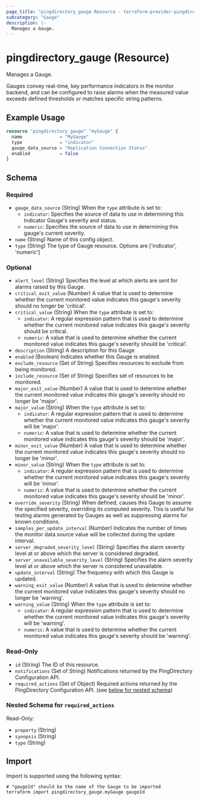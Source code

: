 ```yaml
---
page_title: "pingdirectory_gauge Resource - terraform-provider-pingdirectory"
subcategory: "Gauge"
description: |-
  Manages a Gauge.
---
```


# pingdirectory_gauge (Resource)

Manages a Gauge.

Gauges convey real-time, key performance indicators in the monitor backend, and can be configured to raise alarms when the measured value exceeds defined thresholds or matches specific string patterns.

## Example Usage

```terraform
resource "pingdirectory_gauge" "myGauge" {
  name              = "MyGauge"
  type              = "indicator"
  gauge_data_source = "Replication Connection Status"
  enabled           = false
}
```

<!-- schema generated by tfplugindocs -->
## Schema

### Required

- `gauge_data_source` (String) When the `type` attribute is set to:
  - `indicator`: Specifies the source of data to use in determining this Indicator Gauge's severity and status.
  - `numeric`: Specifies the source of data to use in determining this gauge's current severity.
- `name` (String) Name of this config object.
- `type` (String) The type of Gauge resource. Options are ['indicator', 'numeric']

### Optional

- `alert_level` (String) Specifies the level at which alerts are sent for alarms raised by this Gauge.
- `critical_exit_value` (Number) A value that is used to determine whether the current monitored value indicates this gauge's severity should no longer be 'critical'.
- `critical_value` (String) When the `type` attribute is set to:
  - `indicator`: A regular expression pattern that is used to determine whether the current monitored value indicates this gauge's severity should be critical.
  - `numeric`: A value that is used to determine whether the current monitored value indicates this gauge's severity should be 'critical'.
- `description` (String) A description for this Gauge
- `enabled` (Boolean) Indicates whether this Gauge is enabled.
- `exclude_resource` (Set of String) Specifies resources to exclude from being monitored.
- `include_resource` (Set of String) Specifies set of resources to be monitored.
- `major_exit_value` (Number) A value that is used to determine whether the current monitored value indicates this gauge's severity should no longer be 'major'.
- `major_value` (String) When the `type` attribute is set to:
  - `indicator`: A regular expression pattern that is used to determine whether the current monitored value indicates this gauge's severity will be 'major'.
  - `numeric`: A value that is used to determine whether the current monitored value indicates this gauge's severity should be 'major'.
- `minor_exit_value` (Number) A value that is used to determine whether the current monitored value indicates this gauge's severity should no longer be 'minor'.
- `minor_value` (String) When the `type` attribute is set to:
  - `indicator`: A regular expression pattern that is used to determine whether the current monitored value indicates this gauge's severity will be 'minor'.
  - `numeric`: A value that is used to determine whether the current monitored value indicates this gauge's severity should be 'minor'.
- `override_severity` (String) When defined, causes this Gauge to assume the specified severity, overriding its computed severity. This is useful for testing alarms generated by Gauges as well as suppressing alarms for known conditions.
- `samples_per_update_interval` (Number) Indicates the number of times the monitor data source value will be collected during the update interval.
- `server_degraded_severity_level` (String) Specifies the alarm severity level at or above which the server is considered degraded.
- `server_unavailable_severity_level` (String) Specifies the alarm severity level at or above which the server is considered unavailable.
- `update_interval` (String) The frequency with which this Gauge is updated.
- `warning_exit_value` (Number) A value that is used to determine whether the current monitored value indicates this gauge's severity should no longer be 'warning'.
- `warning_value` (String) When the `type` attribute is set to:
  - `indicator`: A regular expression pattern that is used to determine whether the current monitored value indicates this gauge's severity will be 'warning'.
  - `numeric`: A value that is used to determine whether the current monitored value indicates this gauge's severity should be 'warning'.

### Read-Only

- `id` (String) The ID of this resource.
- `notifications` (Set of String) Notifications returned by the PingDirectory Configuration API.
- `required_actions` (Set of Object) Required actions returned by the PingDirectory Configuration API. (see [below for nested schema](#nestedatt--required_actions))

<a id="nestedatt--required_actions"></a>
### Nested Schema for `required_actions`

Read-Only:

- `property` (String)
- `synopsis` (String)
- `type` (String)

## Import

Import is supported using the following syntax:

```shell
# "gaugeId" should be the name of the Gauge to be imported
terraform import pingdirectory_gauge.myGauge gaugeId
```

